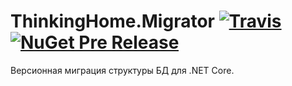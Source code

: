 # ThinkingHome.Migrator [![Travis](https://img.shields.io/travis/thinking-home/migrator.svg)](https://travis-ci.org/thinking-home/migrator) [![NuGet Pre Release](https://img.shields.io/nuget/vpre/ThinkingHome.Migrator.Framework.svg)](https://www.nuget.org/packages?q=thinkinghome.migrator)

Версионная миграция структуры БД для .NET Core.
